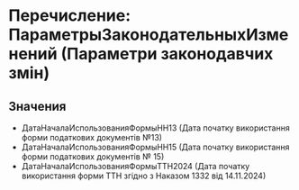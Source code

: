 ﻿# Перечисление: ПараметрыЗаконодательныхИзменений (Параметри законодавчих змін)

## Значения

- ДатаНачалаИспользованияФормыНН13 (Дата початку використання форми податкових документів №13)
- ДатаНачалаИспользованияФормыНН15 (Дата початку використання форми податкових документів № 15)
- ДатаНачалаИспользованияФормыТТН2024 (Дата початку використання форми ТТН згідно з Наказом 1332 від 14.11.2024)

